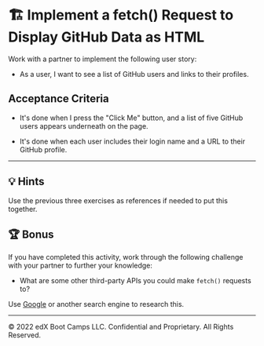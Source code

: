 # 🏗️ Implement a fetch() Request to Display GitHub Data as HTML

Work with a partner to implement the following user story:

- As a user, I want to see a list of GitHub users and links to their profiles.

## Acceptance Criteria

- It's done when I press the "Click Me" button, and a list of five GitHub users appears underneath on the page.

- It's done when each user includes their login name and a URL to their GitHub profile.

---

## 💡 Hints

Use the previous three exercises as references if needed to put this together.

## 🏆 Bonus

If you have completed this activity, work through the following challenge with your partner to further your knowledge:

- What are some other third-party APIs you could make `fetch()` requests to?

Use [Google](https://www.google.com) or another search engine to research this.

---

© 2022 edX Boot Camps LLC. Confidential and Proprietary. All Rights Reserved.

